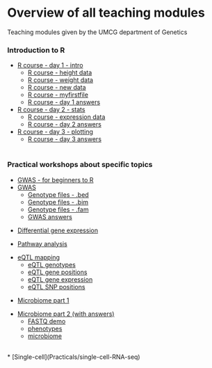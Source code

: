 # Overview of all teaching modules

Teaching modules given by the UMCG department of Genetics

### Introduction to R
* [R course - day 1 - intro](R-course/R_day1_intro.html)
	* [R course - height data](R-course/data/height.Rdata)
	* [R course - weight data](R-course/data/weight.Rdata)
	* [R course - new data](R-course/data/newdata.Rdata)
	* [R course - myfirstfile](R-course/data/myfirstfile.txt)
	* [R course - day 1 answers](R-course/R_day1_intro_with_answers.html)
* [R course - day 2 - stats](R-course/R_day2_stats.html)
	* [R course - expression data](R-course/data/BigData_backup_GM12878-IL21.csv)
	* [R course - day 2 answers](R-course/R_day2_stats_answers.html)
* [R course - day 3 - plotting](R-course/R_day3_plotting.html)
	* [R course - day 3 answers](R-course/R_day3_plotting_answers.html)
<br><br>

### Practical workshops about specific topics
* [GWAS - for beginners to R](Practicals/GWAS/gwas_tutorial_2019_easy.html)
* [GWAS](Practicals/GWAS/gwas_tutorial_2019.html)
	* [Genotype files - .bed](Practicals/GWAS/celiac_gwas/celiac_gwas.bed)
	* [Genotype files - .bim](Practicals/GWAS/celiac_gwas/celiac_gwas.bim)
	* [Genotype files - .fam](Practicals/GWAS/celiac_gwas/celiac_gwas.fam)
	* [GWAS answers](Practicals/GWAS/gwas_tutorial_2019_answers.html)

<!--
	* [Slides](Practicals/GWAS/20191106_AnniqueClaringbould_eQTL.pptx)
-->

* [Differential gene expression](Practicals/differential-expression/rnaseq_diff_expr_student.html)

<!--	
	* [Differential gene expression answers](Practicals/differential-expression/rnaseq_diff_expr.html)
-->

* [Pathway analysis](Practicals/pathway-analysis/Pathway_analysis_students.html)

<!--
	* [Pathway analysis answers](Practicals/pathway-analysis/Pathway_analysis.html)
-->

* [eQTL mapping](Practicals/eQTLs/Mapping_eQTLs_celiac_disease_adjusted270822018.html)
	* [eQTL genotypes](Practicals/eQTLs/CeD_genotypes_adjusted27082018.txt)
	* [eQTL gene positions](Practicals/eQTLs/gene_locations.txt)
	* [eQTL gene expression](Practicals/eQTLs/geuvadis_normalised_gene_expression_adjusted27082018.txt.zip)
	* [eQTL SNP positions](Practicals/eQTLs/snp_locations_CeD_adjusted27082018.txt)

<!--
	* [eQTL answers](Practicals/eQTLs/Mapping_eQTLs_celiac_disease_answers_adjusted27082018.html)
-->

* [Microbiome part 1](Practicals/microbiome/Day_1_2019.html)

<!--
	* [Microbiome part 1 answers](Practicals/microbiome/Day_1_with_code_2019.html)
-->

* [Microbiome part 2 (with answers)](Practicals/microbiome/Day_2_with_code.html)
	* [FASTQ demo](Practicals/microbiome/demo.fastq.txt)
	* [phenotypes](Practicals/microbiome/Phenotypes.txt)
	* [microbiome](Practicals/microbiome/Microbiome.txt)
<br>
* [Single-cell](Practicals/single-cell-RNA-seq)

<!--
* [Differential expression](Practicals/differential-expression/rnaseq_practical1.html) !NB 2 versions
* [Pathway analysis](Practicals/pathway-analysis/Pathway_analysis_students.html) !NB bonus exercise
	* [Slides](Practicals/pathway-analysis/Pathway_analysis.pptx) 
	* [Answers](Practicals/pathway-analysis/Pathway_analysis.html)
* [Co-expression analysis](Practicals/co-expression/CoExpression_Tutorial.html)
	* [Answers](Practicals/co-expression/Rcommancs_Tutorial.html)
-->

